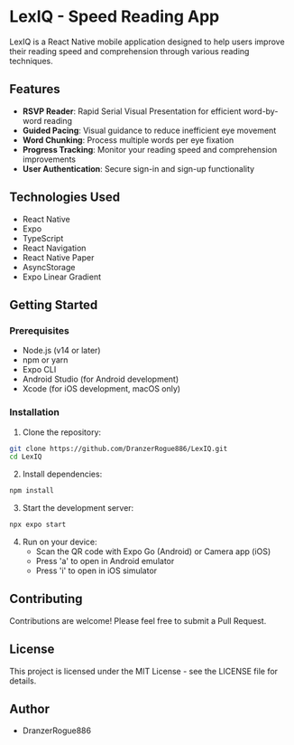 # LexIQ - Speed Reading App

LexIQ is a React Native mobile application designed to help users improve their reading speed and comprehension through various reading techniques.

## Features

- **RSVP Reader**: Rapid Serial Visual Presentation for efficient word-by-word reading
- **Guided Pacing**: Visual guidance to reduce inefficient eye movement
- **Word Chunking**: Process multiple words per eye fixation
- **Progress Tracking**: Monitor your reading speed and comprehension improvements
- **User Authentication**: Secure sign-in and sign-up functionality

## Technologies Used

- React Native
- Expo
- TypeScript
- React Navigation
- React Native Paper
- AsyncStorage
- Expo Linear Gradient

## Getting Started

### Prerequisites

- Node.js (v14 or later)
- npm or yarn
- Expo CLI
- Android Studio (for Android development)
- Xcode (for iOS development, macOS only)

### Installation

1. Clone the repository:
```bash
git clone https://github.com/DranzerRogue886/LexIQ.git
cd LexIQ
```

2. Install dependencies:
```bash
npm install
```

3. Start the development server:
```bash
npx expo start
```

4. Run on your device:
   - Scan the QR code with Expo Go (Android) or Camera app (iOS)
   - Press 'a' to open in Android emulator
   - Press 'i' to open in iOS simulator

## Contributing

Contributions are welcome! Please feel free to submit a Pull Request.

## License

This project is licensed under the MIT License - see the LICENSE file for details.

## Author

- DranzerRogue886 